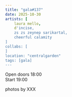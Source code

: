 ```yaml
---
title: "gala#137"
date: 2025-10-30
artists: [
	laura mello,
	d'incise,
	zs zs zeynep sarikartal,
  	cheerful calamity
]
collabs: [
]
location: "centralgarden"
tags: [gala]
---
```

Open doors 18:00  
Start 19:00

photos by XXX

